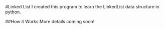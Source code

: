 <snippet>
#Linked List
I created this program to learn the LinkedList data structure in python.

##How it Works
More details coming soon!
</snippet>
